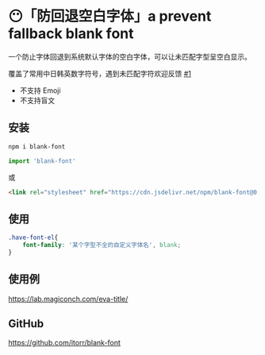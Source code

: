 # 😶「防回退空白字体」a prevent fallback blank font

一个防止字体回退到系统默认字体的空白字体，可以让未匹配字型呈空白显示。

覆盖了常用中日韩英数字符号，遇到未匹配字符欢迎反馈 [#1](https://github.com/itorr/blank-font/issues/1)

 - 不支持 Emoji
 - 不支持盲文

## 安装
```bash
npm i blank-font
```
```javascript
import 'blank-font'
```

或
```html
<link rel="stylesheet" href="https://cdn.jsdelivr.net/npm/blank-font@0.0.2/blank.font.css">
```

## 使用
```css
.have-font-el{
    font-family: '某个字型不全的自定义字体名', blank;
}
```

## 使用例
https://lab.magiconch.com/eva-title/

## GitHub
https://github.com/itorr/blank-font